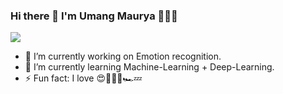 ### Hi there 👋 I'm Umang Maurya 👨🏻‍💻
![](https://komarev.com/ghpvc/?username=umang1s&color=green)


- 🔭 I’m currently working on Emotion recognition.
- 🌱 I’m currently learning Machine-Learning + Deep-Learning.
- ⚡ Fun fact: I love 😍👨🏻‍💻🏎💤


<!--
**umang1s/umang1s** is a ✨ _special_ ✨ repository because its `README.md` (this file) appears on your GitHub profile.

Here are some ideas to get you started:


- 👯 I’m looking to collaborate on ...
- 🤔 I’m looking for help with ...
- 💬 Ask me about ...
- 📫 How to reach me: ...
- 😄 Pronouns: ...
-->
